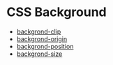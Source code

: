 # CSS Background

- [backgrond-clip](./background-clip.md)
- [backgrond-origin](./background-origin.md)
- [backgrond-position](./background-position.md)
- [backgrond-size](./background-size.md)

